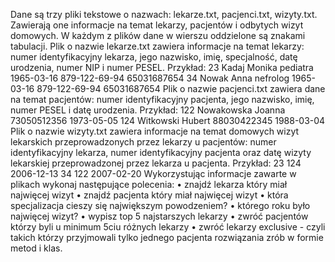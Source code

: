Dane są trzy pliki tekstowe o nazwach: lekarze.txt, pacjenci.txt, wizyty.txt. Zawierają one informacje na temat lekarzy, pacjentów i odbytych wizyt domowych. W każdym z plików dane w wierszu oddzielone są znakami tabulacji. Plik o nazwie lekarze.txt zawiera informacje na temat lekarzy: numer identyfikacyjny lekarza, jego nazwisko, imię, specjalność, datę urodzenia, numer NIP i numer PESEL. Przykład: 23 Kadaj Monika pediatra 1965-03-16 879-122-69-94 65031687654 34 Nowak Anna nefrolog 1965-03-16 879-122-69-94 65031687654 Plik o nazwie pacjenci.txt zawiera dane na temat pacjentów: numer identyfikacyjny pacjenta, jego nazwisko, imię, numer PESEL i datę urodzenia. Przykład: 122 Nowakowska Joanna 73050512356 1973-05-05 124 Witkowski Hubert 88030422345 1988-03-04 Plik o nazwie wizyty.txt zawiera informacje na temat domowych wizyt lekarskich przeprowadzonych przez lekarzy u pacjentów: numer identyfikacyjny lekarza, numer identyfikacyjny pacjenta oraz datę wizyty lekarskiej przeprowadzonej przez lekarza u pacjenta. Przykład: 23 124 2006-12-13 34 122 2007-02-20 Wykorzystując informacje zawarte w plikach wykonaj następujące polecenia:
•	znajdź lekarza który miał najwięcej wizyt
•	znajdź pacjenta który miał najwięcej wizyt
•	która specjalizacja cieszy się największym powodzeniem?
•	którego roku było najwięcej wizyt?
•	wypisz top 5 najstarszych lekarzy
•	zwróć pacjentów którzy byli u minimum 5ciu różnych lekarzy
•	zwróć lekarzy exclusive - czyli takich którzy przyjmowali tylko jednego pacjenta rozwiązania zrób w formie metod i klas.

